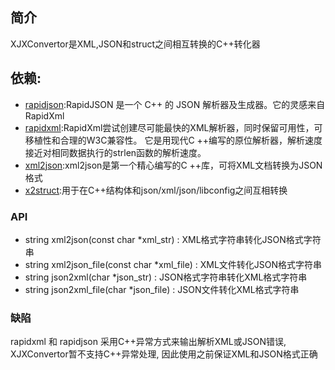 ## 简介

XJXConvertor是XML,JSON和struct之间相互转换的C++转化器

## 依赖:

- [rapidjson](http://rapidjson.org/zh-cn/):RapidJSON 是一个 C++ 的 JSON 解析器及生成器。它的灵感来自 RapidXml
- [rapidxml](http://rapidxml.sourceforge.net/):RapidXml尝试创建尽可能最快的XML解析器，同时保留可用性，可移植性和合理的W3C兼容性。 它是用现代C ++编写的原位解析器，解析速度接近对相同数据执行的strlen函数的解析速度。
- [xml2json](https://github.com/Cheedoong/xml2json):xml2json是第一个精心编写的C ++库，可将XML文档转换为JSON格式
- [x2struct](https://github.com/xyz347/x2struct):用于在C++结构体和json/xml/json/libconfig之间互相转换



### API

- string xml2json(const char *xml_str) : XML格式字符串转化JSON格式字符串
- string xml2json_file(const char *xml_file) : XML文件转化JSON格式字符串
- string json2xml(char *json_str) : JSON格式字符串转化XML格式字符串
- string json2xml_file(char *json_file) : JSON文件转化XML格式字符串
                                
                                               
### 缺陷

rapidxml 和 rapidjson 采用C++异常方式来输出解析XML或JSON错误, XJXConvertor暂不支持C++异常处理, 因此使用之前保证XML和JSON格式正确
                                          

